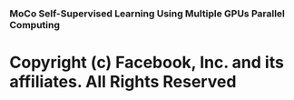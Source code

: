 ### MoCo Self-Supervised Learning Using Multiple GPUs Parallel Computing 

# Copyright (c) Facebook, Inc. and its affiliates. All Rights Reserved
